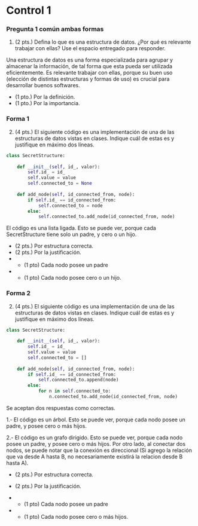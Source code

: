 # Control 1

### Pregunta 1 común ambas formas
1) (2 pts.) Defina lo que es una estructura de datos. ¿Por qué es relevante trabajar con ellas? Use el espacio entregado para responder.

Una estructura de datos es una forma especializada para agrupar y almacenar la información, de tal forma que esta pueda ser utilizada eficientemente. Es relevante trabajar con ellas, porque su buen uso (elección de distintas estructuras y formas de uso) es crucial para desarrollar buenos softwares.
* (1 pto.) Por la definición.
* (1 pto.) Por la importancia.

### Forma 1
2) (4 pts.) El siguiente código es una implementación de una de las estructuras de datos vistas en clases. Indique cuál de estas es y justifique en máximo dos líneas.
```python
class SecretStructure:
    
    def __init__(self, id_, valor):
        self.id_ = id_
        self.value = value
        self.connected_to = None
        
    def add_node(self, id_connected_from, node):
        if self.id_ == id_connected_from:
            self.connected_to = node
        else:
            self.connected_to.add_node(id_connected_from, node)
```

El código es una lista ligada. Esto se puede ver, porque cada SecretStructure tiene solo un padre, y cero o un hijo.
* (2 pts.) Por estructura correcta.
* (2 pts.) Por la justificación.
* * (1 pto) Cada nodo posee un padre
* * (1 pto) Cada nodo posee cero o un hijo.
### Forma 2
2) (4 pts.) El siguiente código es una implementación de una de las estructuras de datos vistas en clases. Indique cuál de estas es y justifique en máximo dos líneas.
```python
class SecretStructure:
    
    def __init__(self, id_, valor):
        self.id_ = id_
        self.value = value
        self.connected_to = []
        
    def add_node(self, id_connected_from, node):
        if self.id_ == id_connected_from:
            self.connected_to.append(node)
        else:
            for n in self.connected_to:
                n.connected_to.add_node(id_connected_from, node)
```
Se aceptan dos respuestas como correctas.

1.- El código es un árbol. Esto se puede ver, porque cada nodo posee un padre, y posee cero o más hijos.

2.- El código es un grafo dirigido. Esto se puede ver, porque cada nodo posee un padre, y posee cero o más hijos. Por otro lado, al conectar dos nodos, se puede notar que la conexión es direccional (Si agrego la relación que va desde A hasta B, no necesariamente existirá la relacion desde B hasta A).

* (2 pts.) Por estructura correcta.
* (2 pts.) Por la justificación.

* * (1 pto) Cada nodo posee un padre
* * (1 pto) Cada nodo posee cero o más hijos.
